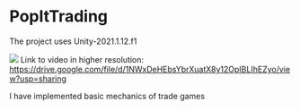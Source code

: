 # PopItTrading

The project uses Unity-2021.1.12.f1


![](Images/Trade.gif)
Link to video in higher resolution: 
https://drive.google.com/file/d/1NWxDeHEbsYbrXuatX8y12OpIBLIhEZyo/view?usp=sharing

I have implemented basic mechanics of trade games